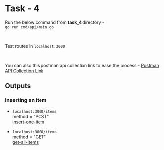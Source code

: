 # Task - 4

Run the below command from <strong>task_4</strong> directory - <br>
`go run cmd/api/main.go`

<br>

Test routes in `localhost:3000`

<br>

You can also this postman api collection link to ease the process - 
[Postman API Collection Link](https://www.postman.com/abgth/workspace/machine-test/collection/20732200-97053ba0-f54a-4997-806a-5a7759a97ad0?action=share&creator=20732200)

## Outputs

### Inserting an item
- `localhost:3000/items`<br>
method = "POST"<br>
[insert-one-item](outputs/insert-one-item.png)

- `localhost:3000/items`<br>
method = "GET"<br>
[get-all-items](outputs/get-all-items.png)